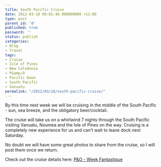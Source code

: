 ```yaml
---
title: South Pacific Cruise
date: 2012-03-18 09:01:48.000000000 +11:00
type: post
parent_id: '0'
published: true
password: ''
status: publish
categories:
- Blog
- Travel
tags:
- Cruise
- Isle of Pines
- New Caledonia
- P&amp;O
- Pacific Dawn
- South Pacific
- Vanuatu
permalink: "/2012/03/18/south-pacific-cruise/"
---
```

By this time next week we will be cruising in the middle of the South Pacific - sun, sea breeze, and the obligatory beer/cocktail.

The cruise will take us on a whirlwind 7 nights through the South Pacific visiting Vanuatu, Noumea and the Isle of Pines on the way. Cruising is a completely new experience for us and can't wait to leave dock next Saturday.

No doubt we will have some great photos to share from the cruise, so I will post them once we return.

Check out the cruise details here:&nbsp;[P&O - Week Fantastique](http://www.pocruises.com.au/findacruise/pages/CruiseProfile.aspx?CruiseCode=W211N "P&O - Week Fantastique")

